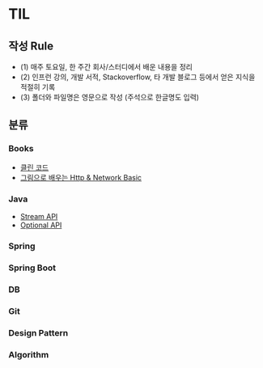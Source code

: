 # TIL

## 작성 Rule

- (1) 매주 토요일, 한 주간 회사/스터디에서 배운 내용을 정리
- (2) 인프런 강의, 개발 서적, Stackoverflow, 타 개발 블로그 등에서 얻은 지식을 적절히 기록
- (3) 폴더와 파일명은 영문으로 작성 (주석으로 한글명도 입력)

## 분류

### Books

- [클린 코드](https://github.com/djdjdddd/TIL/blob/main/Books/CleanCode.md)
- [그림으로 배우는 Http & Network Basic](https://github.com/djdjdddd/TIL/blob/main/Books/Http%26Network_Basic.md)

### Java

- [Stream API](https://github.com/djdjdddd/TIL/blob/main/Java/Stream.md)
- [Optional API](https://github.com/djdjdddd/TIL/blob/main/Java/Optional.md)

### Spring

### Spring Boot

### DB

### Git

### Design Pattern

### Algorithm
